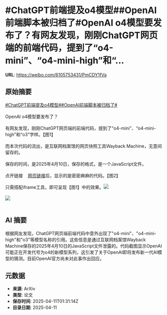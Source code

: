 # #ChatGPT前端提及o4模型##OpenAI前端脚本被归档了#OpenAI o4模型要发布了？有网友发现，刚刚ChatGPT网页端的前端代码，提到了“o4-mini”、“o4-mini-high”和“...

**URL**: https://weibo.com/6105753431/PmCDY1fVa

## 原始摘要

<a href="https://m.weibo.cn/search?containerid=231522type%3D1%26t%3D10%26q%3D%23ChatGPT%E5%89%8D%E7%AB%AF%E6%8F%90%E5%8F%8Ao4%E6%A8%A1%E5%9E%8B%23&amp;extparam=%23ChatGPT%E5%89%8D%E7%AB%AF%E6%8F%90%E5%8F%8Ao4%E6%A8%A1%E5%9E%8B%23" data-hide=""><span class="surl-text">#ChatGPT前端提及o4模型#</span></a><a href="https://m.weibo.cn/search?containerid=231522type%3D1%26t%3D10%26q%3D%23OpenAI%E5%89%8D%E7%AB%AF%E8%84%9A%E6%9C%AC%E8%A2%AB%E5%BD%92%E6%A1%A3%E4%BA%86%23&amp;extparam=%23OpenAI%E5%89%8D%E7%AB%AF%E8%84%9A%E6%9C%AC%E8%A2%AB%E5%BD%92%E6%A1%A3%E4%BA%86%23" data-hide=""><span class="surl-text">#OpenAI前端脚本被归档了#</span></a><br><br>OpenAI o4模型要发布了？<br><br>有网友发现，刚刚ChatGPT网页端的前端代码，提到了“o4-mini”、“o4-mini-high”和“o3”字样。【图1】<br><br>而本次代码的流出，是互联网档案馆的网页快照工具Wayback Machine，无意间留存的。<br><br>保存的时间，是2025年4月10日，保存的格式，是一个JavaScript文件。<br><br>点开链接<a href="https://weibo.cn/sinaurl?u=https%3A%2F%2Fweb.archive.org%2Fweb%2F20250410074704%2Fhttps%3A%2F%2Fcdn.oaistatic.com%2Fassets%2Fo5mi5e8rf3i1o1na.js" data-hide=""><span class="url-icon"><img style="width: 1rem;height: 1rem" src="https://h5.sinaimg.cn/upload/2015/09/25/3/timeline_card_small_web_default.png" referrerpolicy="no-referrer"></span><span class="surl-text">网页链接</span></a>后，显示的是密密麻麻的代码。【图2】<br><br>只需搭配iframe工具，即可呈现【图1】中的效果。<img style="" src="https://tvax4.sinaimg.cn/large/006Fd7o3gy1i0bsdi3cgmj30xc0ljjx9.jpg" referrerpolicy="no-referrer"><br><br><img style="" src="https://tvax2.sinaimg.cn/large/006Fd7o3gy1i0bsdjga22j30zk0pyazp.jpg" referrerpolicy="no-referrer"><br><br>

## AI 摘要

根据网友发现，ChatGPT网页端前端代码中意外出现了"o4-mini"、"o4-mini-high"和"o3"等模型名称的引用。这些信息是通过互联网档案馆Wayback Machine保存的2025年4月10日的JavaScript文件泄露的。代码截图显示OpenAI可能正在开发代号为o4的新模型系列，这引发了关于OpenAI即将发布新一代AI模型的猜测。目前OpenAI官方尚未对此事作出回应。

## 元数据

- **来源**: ArXiv
- **类型**: 论文
- **保存时间**: 2025-04-11T01:31:14Z
- **目录日期**: 2025-04-11
